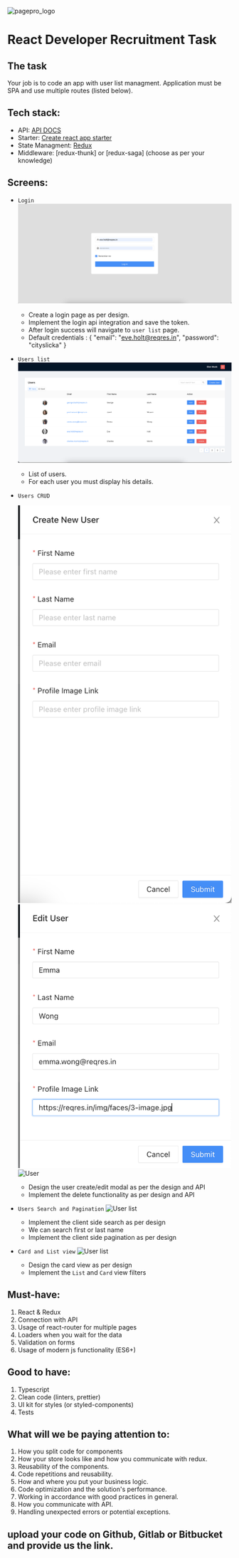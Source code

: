 ![pagepro_logo](https://mallow-tech.com/wp-content/uploads/2020/07/Group-2.png)

# React Developer Recruitment Task

## The task
Your job is to code an app with user list managment. Application must be SPA and use multiple routes (listed below). 

## Tech stack:
* API: [API DOCS](https://reqres.in/)
* Starter: [Create react app starter](https://github.com/facebook/create-react-app)
* State Managment: [Redux](https://github.com/reduxjs/react-redux)
* Middleware: [redux-thunk] or [redux-saga] (choose as per your knowledge)

## Screens:
* `Login` 
    ![Homepage](img/login.png)
    * Create a login page as per design.
    * Implement the login api integration and save the token.
    * After login success will navigate to `user list` page.
    * Default credentials : {
        "email": "eve.holt@reqres.in",
        "password": "cityslicka"
    } 

* `Users list`
    ![User list](img/userList.png)
    * List of users. 
    * For each user you must display his details.
      
* `Users CRUD`
  
    ![User](img/userCreate.png)
    ![User](img/userEdit.png)
    ![User](img/userDelete.png)
    * Design the user create/edit modal as per the design and API
    * Implement the delete functionality as per design and API

*  `Users Search and Pagination`
    ![User list](img/search.png)
    *   Implement the client side search as per design
    *   We can search first or last name
    *   Implement the client side pagination as per design

*  `Card and List view`
    ![User list](img/carView.png)
    *   Design the card view as per design
    *   Implement the `List` and `Card` view filters
      

## Must-have:
1. React &amp; Redux
2. Connection with API
3. Usage of react-router for multiple pages
4. Loaders when you wait for the data
5. Validation on forms
6. Usage of modern js functionality (ES6+)

## Good to have:
1. Typescript
2. Clean code (linters, prettier)
3. UI kit for styles (or styled-components)
4. Tests

## What will we be paying attention to:
1. How you split code for components
2. How your store looks like and how you communicate with redux.
3. Reusability of the components.
4. Code repetitions and reusability.
5. How and where you put your business logic.
6. Code optimization and the solution&#39;s performance.
7. Working in accordance with good practices in general.
8. How you communicate with API.
9. Handling unexpected errors or potential exceptions.

## upload your code on Github, Gitlab or Bitbucket and provide us the link.
